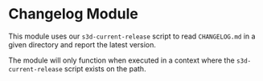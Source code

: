 # Changelog Module

This module uses our `s3d-current-release` script to read `CHANGELOG.md` in a
given directory and report the latest version.

The module will only function when executed in a context where the
`s3d-current-release` script exists on the path.
